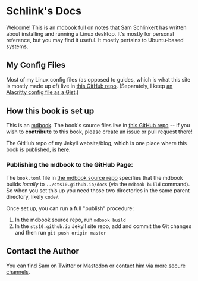# Schlink's Docs

Welcome! This is an [mdbook](https://github.com/rust-lang-nursery/mdBook) full on notes that Sam Schlinkert has written about installing and running a Linux desktop. It's mostly for personal reference, but you may find it useful. It mostly pertains to Ubuntu-based systems. 

## My Config Files

Most of my Linux config files (as opposed to guides, which is what this site is mostly made up of) live in [this GitHub repo](https://github.com/sts10/linux-config). (Separately, I keep [an Alacritty config file as a Gist](https://gist.github.com/sts10/df620672662fe4c6f03ac296a02b8e72).)

## How this book is set up

This is an [mdbook](https://github.com/rust-lang-nursery/mdBook). The book's source files live in [this GitHub repo](https://github.com/sts10/docs) -- if you wish to **contribute** to this book, please create an issue or pull request there!

The GitHub repo of my Jekyll website/blog, which is one place where this book is published, is [here](https://github.com/sts10/sts10.github.io).

### Publishing the mdbook to the GitHub Page: 

The `book.toml` file in [the mdbook source repo](https://github.com/sts10/docs) specifies that the mdbook builds _locally_ to `../sts10.github.io/docs` (via the `mdbook build` command). So when you set this up you need those two directories in the same parent directory, likely `code/`.

Once set up, you can run a full "publish" procedure: 

1. In the mdbook source repo, run `mdbook build`
2. In the `sts10.github.io` Jekyll site repo, add and commit the Git changes and then run `git push origin master`

## Contact the Author

You can find Sam on [Twitter](https://twitter.com/sts10) or [Mastodon](https://hachyderm.io/@schlink) or [contact him via more secure channels](https://gist.github.com/sts10/4a4e01021b3a5ad42e9b73e0abd7b7e3).

